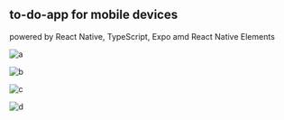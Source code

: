 ## to-do-app for mobile devices
powered by React Native, TypeScript, Expo amd React Native Elements

![a](https://imgur.com/a/tZI72Wa)

![b](https://imgur.com/a/ZReteqs)

![c](https://imgur.com/a/l73eeWl)

![d](https://imgur.com/a/4Y1UVtj)
